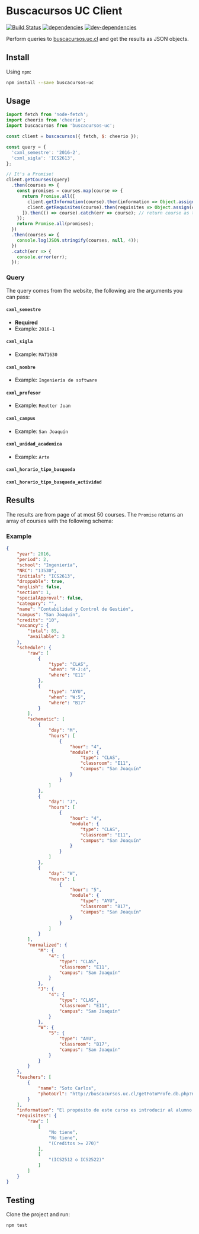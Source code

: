 # Buscacursos UC Client

[![Build Status][ci-image]][ci-url] [![dependencies][dependencies-image]][dependencies-url] [![dev-dependencies][dev-dependencies-image]][dev-dependencies-url]

Perform queries to [buscacursos.uc.cl](http://buscacursos.uc.cl/) and get the results as JSON objects.

## Install

Using `npm`:

```sh
npm install --save buscacursos-uc
```

## Usage

```javascript
import fetch from 'node-fetch';
import cheerio from 'cheerio';
import buscacursos from 'buscacursos-uc';

const client = buscacursos({ fetch, $: cheerio });

const query = {
  'cxml_semestre': '2016-2',
  'cxml_sigla': 'ICS2613',
};

// It's a Promise!
client.getCourses(query)
  .then(courses => {
    const promises = courses.map(course => {
      return Promise.all([
        client.getInformation(course).then(information => Object.assign(course, { information })),
        client.getRequisites(course).then(requisites => Object.assign(course, { requisites })),
      ]).then(() => course).catch(err => course); // return course as the result of the promise chain
    });
    return Promise.all(promises);
  })
  .then(courses => {
    console.log(JSON.stringify(courses, null, 4));
  })
  .catch(err => {
    console.error(err);
  });
```

### Query

The query comes from the website, the following are the arguments you can pass:

#### `cxml_semestre`

*   **Required**
*   Example: `2016-1`

#### `cxml_sigla`

*   Example: `MAT1630`

#### `cxml_nombre`

*   Example: `Ingeniería de software`

#### `cxml_profesor`

*   Example: `Reutter Juan`

#### `cxml_campus`

*   Example: `San Joaquín`

#### `cxml_unidad_academica`

*   Example: `Arte`

#### `cxml_horario_tipo_busqueda`

#### `cxml_horario_tipo_busqueda_actividad`

## Results

The results are from page of at most 50 courses. The `Promise` returns an array of courses with the following schema:

### Example

```json
{
    "year": 2016,
    "period": 2,
    "school": "Ingeniería",
    "NRC": "13530",
    "initials": "ICS2613",
    "droppable": true,
    "english": false,
    "section": 1,
    "specialApproval": false,
    "category": "",
    "name": "Contabilidad y Control de Gestión",
    "campus": "San Joaquín",
    "credits": "10",
    "vacancy": {
        "total": 85,
        "available": 3
    },
    "schedule": {
        "raw": [
            {
                "type": "CLAS",
                "when": "M-J:4",
                "where": "E11"
            },
            {
                "type": "AYU",
                "when": "W:5",
                "where": "B17"
            }
        ],
        "schematic": [
            {
                "day": "M",
                "hours": [
                    {
                        "hour": "4",
                        "module": {
                            "type": "CLAS",
                            "classroom": "E11",
                            "campus": "San Joaquín"
                        }
                    }
                ]
            },
            {
                "day": "J",
                "hours": [
                    {
                        "hour": "4",
                        "module": {
                            "type": "CLAS",
                            "classroom": "E11",
                            "campus": "San Joaquín"
                        }
                    }
                ]
            },
            {
                "day": "W",
                "hours": [
                    {
                        "hour": "5",
                        "module": {
                            "type": "AYU",
                            "classroom": "B17",
                            "campus": "San Joaquín"
                        }
                    }
                ]
            }
        ],
        "normalized": {
            "M": {
                "4": {
                    "type": "CLAS",
                    "classroom": "E11",
                    "campus": "San Joaquín"
                }
            },
            "J": {
                "4": {
                    "type": "CLAS",
                    "classroom": "E11",
                    "campus": "San Joaquín"
                }
            },
            "W": {
                "5": {
                    "type": "AYU",
                    "classroom": "B17",
                    "campus": "San Joaquín"
                }
            }
        }
    },
    "teachers": [
        {
            "name": "Soto Carlos",
            "photoUrl": "http://buscacursos.uc.cl/getFotoProfe.db.php?nombre=Soto%20Carlos&semestre=2016-2&sigla=ICS2613&seccion=1"
        }
    ],
    "information": "El propósito de este curso es introducir al alumno a los principios, conceptos y supuestos utilizados en la contabilidad financiera. Se discutirán los usos y limitaciones de los Estados Financieros a partir de una perspectiva de los procedimientos contables utilizados para realizarlos y, así, entenderlos comprehensivamente. En todo caso, el énfasis del curso se concentrará en el uso de la información contable para la evaluación de la gestión y riesgo de las corporaciones bajo análisis.",
    "requisites": {
        "raw": [
            [
                "No tiene",
                "No tiene",
                "(Creditos >= 270)"
            ],
            [
                "(ICS2512 o ICS2522)"
            ]
        ]
    }
}
```

## Testing

Clone the project and run:

```sh
npm test
```

[ci-image]: https://travis-ci.org/mrpatiwi/buscacursos-uc.svg
[ci-url]: https://travis-ci.org/mrpatiwi/buscacursos-uc
[dependencies-image]: https://david-dm.org/mrpatiwi/buscacursos-uc.svg
[dependencies-url]: https://david-dm.org/mrpatiwi/buscacursos-uc
[dev-dependencies-image]: https://david-dm.org/mrpatiwi/buscacursos-uc/dev-status.svg
[dev-dependencies-url]: https://david-dm.org/mrpatiwi/buscacursos-uc#info=devDependencies
